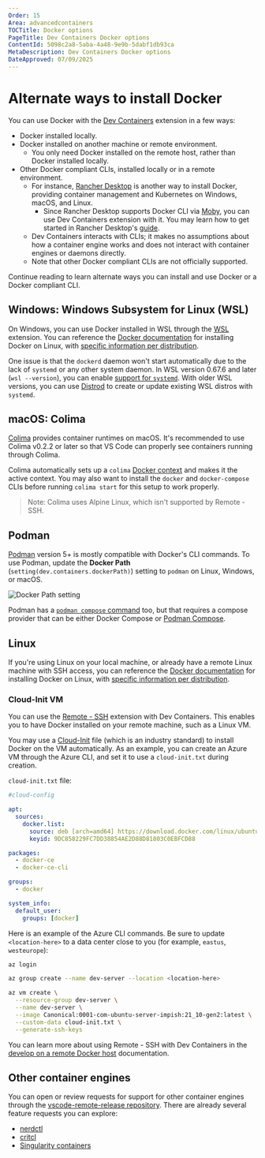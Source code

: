 ```yaml
---
Order: 15
Area: advancedcontainers
TOCTitle: Docker options
PageTitle: Dev Containers Docker options
ContentId: 5098c2a8-5aba-4a48-9e9b-5dabf1db93ca
MetaDescription: Dev Containers Docker options
DateApproved: 07/09/2025
---
```


# Alternate ways to install Docker

You can use Docker with the [Dev Containers](https://marketplace.visualstudio.com/items?itemName=ms-vscode-remote.remote-containers) extension in a few ways:

* Docker installed locally.
* Docker installed on another machine or remote environment.
  * You only need Docker installed on the remote host, rather than Docker installed locally.
* Other Docker compliant CLIs, installed locally or in a remote environment.
  * For instance, [Rancher Desktop](https://docs.rancherdesktop.io/) is another way to install Docker, providing container management and Kubernetes on Windows, macOS, and Linux.
    * Since Rancher Desktop supports Docker CLI via [Moby](https://mobyproject.org/), you can use Dev Containers extension with it. You may learn how to get started in Rancher Desktop's [guide](https://docs.rancherdesktop.io/how-to-guides/vs-code-remote-containers/).
  * Dev Containers interacts with CLIs; it makes no assumptions about how a container engine works and does not interact with container engines or daemons directly.
  * Note that other Docker compliant CLIs are not officially supported.

Continue reading to learn alternate ways you can install and use Docker or a Docker compliant CLI.

## Windows: Windows Subsystem for Linux (WSL)

On Windows, you can use Docker installed in WSL through the [WSL](https://marketplace.visualstudio.com/items?itemName=ms-vscode-remote.remote-wsl) extension. You can reference the [Docker documentation](https://docs.docker.com/engine/install/) for installing Docker on Linux, with [specific information per distribution](https://docs.docker.com/engine/install/centos/).

One issue is that the `dockerd` daemon won't start automatically due to the lack of `systemd` or any other system daemon. In WSL version 0.67.6 and later (`wsl --version`), you can enable [support for `systemd`](https://devblogs.microsoft.com/commandline/systemd-support-is-now-available-in-wsl/). With older WSL versions, you can use [Distrod](https://github.com/nullpo-head/wsl-distrod) to create or update existing WSL distros with `systemd`.

## macOS: Colima

[Colima](https://github.com/abiosoft/colima) provides container runtimes on macOS. It's recommended to use Colima v0.2.2 or later so that VS Code can properly see containers running through Colima.

Colima automatically sets up a `colima` [Docker context](https://docs.docker.com/engine/context/working-with-contexts/) and makes it the active context. You may also want to install the `docker` and `docker-compose` CLIs before running `colima start` for this setup to work properly.

> Note: Colima uses Alpine Linux, which isn't supported by Remote - SSH.

## Podman

[Podman](https://podman.io/) version 5+ is mostly compatible with Docker's CLI commands. To use Podman, update the **Docker Path** (`setting(dev.containers.dockerPath)`) setting to `podman` on Linux, Windows, or macOS.

![Docker Path setting](images/platform-options/docker-path-setting.png)

Podman has a [`podman compose` command](https://docs.podman.io/en/latest/markdown/podman-compose.1.html) too, but that requires a compose provider that can be either Docker Compose or [Podman Compose](https://github.com/containers/podman-compose).

## Linux

If you're using Linux on your local machine, or already have a remote Linux machine with SSH access, you can reference the [Docker documentation](https://docs.docker.com/engine/install/) for installing Docker on Linux, with [specific information per distribution](https://docs.docker.com/engine/install/centos/).

### Cloud-Init VM

You can use the [Remote - SSH](https://marketplace.visualstudio.com/items?itemName=ms-vscode-remote.remote-ssh) extension with Dev Containers. This enables you to have Docker installed on your remote machine, such as a Linux VM.

You may use a [Cloud-Init](https://cloud-init.io/) file (which is an industry standard) to install Docker on the VM automatically. As an example, you can create an Azure VM through the Azure CLI, and set it to use a `cloud-init.txt` during creation.

`cloud-init.txt` file:

```yaml
#cloud-config

apt:
  sources:
    docker.list:
      source: deb [arch=amd64] https://download.docker.com/linux/ubuntu $RELEASE stable
      keyid: 9DC858229FC7DD38854AE2D88D81803C0EBFCD88

packages:
  - docker-ce
  - docker-ce-cli

groups:
  - docker

system_info:
  default_user:
    groups: [docker]
```

Here is an example of the Azure CLI commands. Be sure to update `<location-here>` to a data center close to you (for example, `eastus`, `westeurope`):

``` bash
az login

az group create --name dev-server --location <location-here>

az vm create \
  --resource-group dev-server \
  --name dev-server \
  --image Canonical:0001-com-ubuntu-server-impish:21_10-gen2:latest \
  --custom-data cloud-init.txt \
  --generate-ssh-keys
```

You can learn more about using Remote - SSH with Dev Containers in the [develop on a remote Docker host](https://code.visualstudio.com/remote/advancedcontainers/develop-remote-host#_connect-using-docker-contexts) documentation.

## Other container engines

You can open or review requests for support for other container engines through the [vscode-remote-release repository](https://github.com/microsoft/vscode-remote-release). There are already several feature requests you can explore:

* [nerdctl](https://github.com/microsoft/vscode-remote-release/issues/6014)
* [critcl](https://github.com/microsoft/vscode-remote-release/issues/6075)
* [Singularity containers](https://github.com/microsoft/vscode-remote-release/issues/3066)

